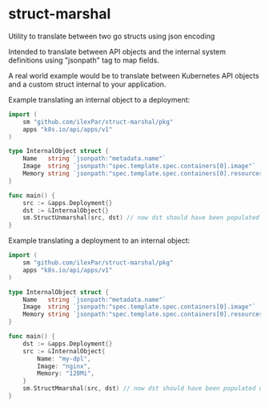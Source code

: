 # struct-marshal
Utility to translate between two go structs using json encoding

Intended to translate between API objects and the internal system definitions using "jsonpath" tag to map fields.

A real world example would be to translate between Kubernetes API objects and a custom struct internal to your application.

Example translating an internal object to a deployment:
```go
import (
    sm "github.com/ilexPar/struct-marshal/pkg"
    apps "k8s.io/api/apps/v1"
)

type InternalObject struct {
    Name   string `jsonpath:"metadata.name"`
    Image  string `jsonpath:"spec.template.spec.containers[0].image"`
    Memory string `jsonpath:"spec.template.spec.containers[0].resources.limits.memory"`
}

func main() {
    src := &apps.Deployment{}
    dst := &InternalObject{}
    sm.StructUnmarshal(src, dst) // now dst should have been populated with the expected values from src
}
```

Example translating a deployment to an internal object:

```go
import (
    sm "github.com/ilexPar/struct-marshal/pkg"
    apps "k8s.io/api/apps/v1"
)

type InternalObject struct {
    Name   string `jsonpath:"metadata.name"`
    Image  string `jsonpath:"spec.template.spec.containers[0].image"`
    Memory string `jsonpath:"spec.template.spec.containers[0].resources.limits.memory"`
}

func main() {
    dst := &apps.Deployment{}
    src := &InternalObject{
        Name: "my-dpl",
        Image: "nginx",
        Memory: "128Mi",
    }
    sm.StructMmarshal(src, dst) // now dst should have been populated with the expected values from src
}
```